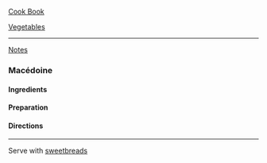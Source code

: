 [Cook Book](https://github.com/vmsmith/CookBook/blob/master/README.md)  

[Vegetables](https://github.com/vmsmith/CookBook/blob/master/vegetables.md)  

-----  

[Notes](https://github.com/vmsmith/CookBook/blob/master/notes.md)  

### Macédoine  

#### Ingredients  



#### Preparation   



#### Directions  


-----  

Serve with [sweetbreads](https://github.com/vmsmith/CookBook/blob/master/offal_sweetbreads.md)
